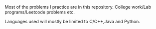Most of the problems I practice are in this repository. College work/Lab programs/Leetcode problems etc.

Languages used will mostly be limited to C/C++,Java and Python.

